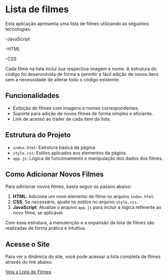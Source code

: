 <h1 text-align="center">Lista de filmes</h1>


<p>Esta aplicação apresenta uma lista de filmes utilizando as seguintes tecnologias:</p>
 <p> -JavaScript</p>
 <p> -HTML</p>
 <p> -CSS</p>
Cada filme na lista inclui sua respectiva imagem e nome. A estrutura do código foi desenvolvida de forma a permitir a fácil adição de novos itens sem a necessidade de alterar todo o código existente.

## Funcionalidades
- Exibição de filmes com imagens e nomes correspondentes.
- Suporte para adição de novos filmes de forma simples e eficiente.
- Link de acesso ao trailer de cada item da lista.

## Estrutura do Projeto
- `index.html`: Estrutura básica da página.
- `style.css`: Estilos aplicados aos elementos da página.
- `app.js`: Lógica de funcionamento e manipulação dos dados dos filmes.

## Como Adicionar Novos Filmes
Para adicionar novos filmes, basta seguir os passos abaixo:
1. **HTML**: Adicione um novo elemento de filme no arquivo `index.html`.
2. **CSS**: Se necessário, ajuste os estilos no arquivo `style.css`.
3. **JavaScript**: Atualize o arquivo `app.js` para incluir a lógica referente ao novo filme, se aplicável.

Com essa estrutura, a manutenção e a expansão da lista de filmes são realizadas de forma prática e intuitiva.

## Acesse o Site
Para ver a dinâmica do site, você pode  acessar a lista completa de filmes através do link abaixo:


[Veja a Lista de Filmes](https://daian-d.github.io/lista-de-filme/)





